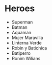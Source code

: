 # Heroes

* Superman
* Batman
* Aquaman
* Mujer Maravilla
* Linterna Verde
* Robin y Batichica
* Batiperro
* Ronim Wilians

